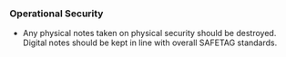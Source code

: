 
### Operational Security

* Any physical notes taken on physical security should be destroyed. Digital notes should be kept in line with overall SAFETAG standards.